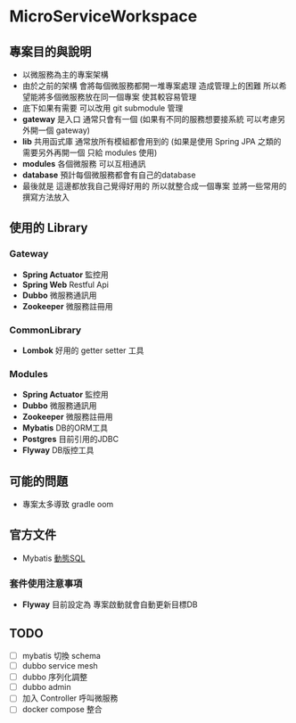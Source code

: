 # MicroServiceWorkspace

## 專案目的與說明
- 以微服務為主的專案架構
- 由於之前的架構 會將每個微服務都開一堆專案處理 造成管理上的困難 所以希望能將多個微服務放在同一個專案 使其較容易管理
- 底下如果有需要 可以改用 git submodule 管理
- **gateway** 是入口 通常只會有一個 (如果有不同的服務想要接系統 可以考慮另外開一個 gateway)
- **lib** 共用函式庫 通常放所有模組都會用到的 (如果是使用 Spring JPA 之類的 需要另外再開一個 只給 modules 使用)
- **modules** 各個微服務 可以互相通訊
- **database** 預計每個微服務都會有自己的database
- 最後就是 這邊都放我自己覺得好用的 所以就整合成一個專案 並將一些常用的撰寫方法放入

## 使用的 Library

### Gateway
- **Spring Actuator** 監控用
- **Spring Web** Restful Api
- **Dubbo** 微服務通訊用   
- **Zookeeper** 微服務註冊用   
   
### CommonLibrary
- **Lombok** 好用的 getter setter 工具

### Modules
- **Spring Actuator** 監控用
- **Dubbo** 微服務通訊用
- **Zookeeper** 微服務註冊用
- **Mybatis** DB的ORM工具
- **Postgres** 目前引用的JDBC
- **Flyway** DB版控工具

## 可能的問題
- 專案太多導致 gradle oom

## 官方文件
- Mybatis [動態SQL](https://mybatis.org/mybatis-3/zh/dynamic-sql.html)

### 套件使用注意事項
- **Flyway** 目前設定為 專案啟動就會自動更新目標DB


## TODO
- [ ] mybatis 切換 schema
- [ ] dubbo service mesh
- [ ] dubbo 序列化調整
- [ ] dubbo admin
- [ ] 加入 Controller 呼叫微服務
- [ ] docker compose 整合